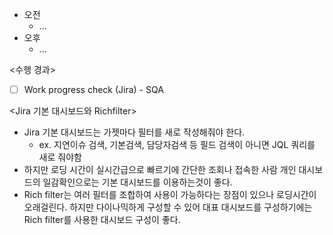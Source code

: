 - 오전
	- ...
- 오후
	- ...

<수행 경과>
- [ ] Work progress check (Jira) - SQA

<Jira 기본 대시보드와 Richfilter>
- Jira 기본 대시보드는 가젯마다 필터를 새로 작성해줘야 한다.
	- ex. 지연이슈 검색, 기본검색, 담당자검색 등 필드 검색이 아니면 JQL 쿼리를 새로 줘야함
- 하지만 로딩 시간이 실시간급으로 빠르기에 간단한 조회나 접속한 사람 개인 대시보드의 일감확인으로는 기본 대시보드를 이용하는것이 좋다.
- Rich filter는 여러 필터를 조합하여 사용이 가능하다는 장점이 있으나 로딩시간이 오래걸린다. 하지만 다이나믹하게 구성할 수 있어 대표 대시보드를 구성하기에는 Rich filter를 사용한 대시보드 구성이 좋다.